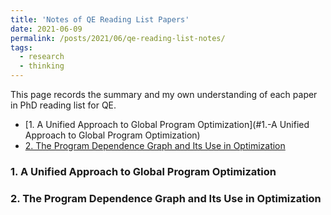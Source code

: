 ```yaml
---
title: 'Notes of QE Reading List Papers'
date: 2021-06-09
permalink: /posts/2021/06/qe-reading-list-notes/
tags:
  - research
  - thinking
---
```



This page records the summary and my own understanding of each paper in PhD reading list for QE.

<!-- TOC -->
- [1. A Unified Approach to Global Program Optimization](#1.-A Unified Approach to Global Program Optimization)
- [2. The Program Dependence Graph and Its Use in Optimization](#7-Conclusion)

### 1. A Unified Approach to Global Program Optimization

### 2. The Program Dependence Graph and Its Use in Optimization
